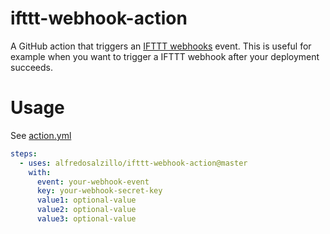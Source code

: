 # ifttt-webhook-action

A GitHub action that triggers an [IFTTT webhooks](https://ifttt.com/maker_webhooks)
event. This is useful for example when you want to trigger a IFTTT webhook after
your deployment succeeds.

# Usage

See [action.yml](https://github.com/screendriver/ifttt-action/blob/main/action.yml)

```yaml
steps:
  - uses: alfredosalzillo/ifttt-webhook-action@master
    with:
      event: your-webhook-event
      key: your-webhook-secret-key
      value1: optional-value
      value2: optional-value
      value3: optional-value
```
